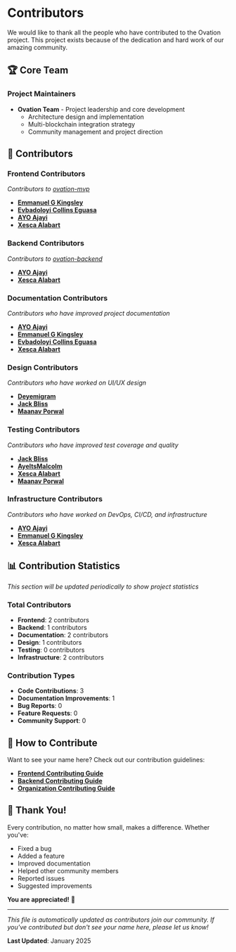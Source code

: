 # Contributors

We would like to thank all the people who have contributed to the Ovation project. This project exists because of the dedication and hard work of our amazing community.

## 🏆 Core Team

### Project Maintainers
- **Ovation Team** - Project leadership and core development
  - Architecture design and implementation
  - Multi-blockchain integration strategy
  - Community management and project direction

## 🌟 Contributors

### Frontend Contributors
*Contributors to [ovation-mvp](https://github.com/ovation-app/ovation-mvp)*

- **[Emmanuel G Kingsley](https://github.com/Greg-Soap)**
- **[Evbadoloyi Collins Eguasa](https://github.com/collinstb01)**
- **[AYO Ajayi](https://github.com/Ayo-mi)**
- **[Xesca Alabart](https://github.com/HelloXesca)**

### Backend Contributors
*Contributors to [ovation-backend](https://github.com/ovation-app/ovation-backend)*

- **[AYO Ajayi](https://github.com/Ayo-mi)**
- **[Xesca Alabart](https://github.com/HelloXesca)**

### Documentation Contributors
*Contributors who have improved project documentation*

- **[AYO Ajayi](https://github.com/Ayo-mi)**
- **[Emmanuel G Kingsley](https://github.com/Greg-Soap)**
- **[Evbadoloyi Collins Eguasa](https://github.com/collinstb01)**
- **[Xesca Alabart](https://github.com/HelloXesca)**

### Design Contributors
*Contributors who have worked on UI/UX design*

- **[Deyemigram](https://github.com/deyemigram)**
- **[Jack Bliss](https://github.com/jack-bliss-controlshield)**
- **[Maanav Porwal](https://github.com/mjporwal4)**

### Testing Contributors
*Contributors who have improved test coverage and quality*

- **[Jack Bliss](https://github.com/jack-bliss-controlshield)**
- **[AyeItsMalcolm](https://github.com/AyeItsMalcolm)**
- **[Xesca Alabart](https://github.com/HelloXesca)**
- **[Maanav Porwal](https://github.com/mjporwal4)**

### Infrastructure Contributors
*Contributors who have worked on DevOps, CI/CD, and infrastructure*

- **[AYO Ajayi](https://github.com/Ayo-mi)**
- **[Emmanuel G Kingsley](https://github.com/Greg-Soap)**
- **[Xesca Alabart](https://github.com/HelloXesca)**

<!-- ## 🎯 How to Add Contributors

When someone contributes to the project, please add them to the appropriate section above with:

1. **Name** (or GitHub username if they prefer)
2. **GitHub profile link** (optional)
3. **Brief description** of their contribution
4. **Date** of their first contribution (optional)

### Example Entry Format:
```markdown
- **[John Doe](https://github.com/johndoe)** - Added Solana wallet integration
- **@janesmith** - Improved API documentation and added examples
- **Mike Wilson** - Fixed critical bug in NFT portfolio tracking
``` -->

<!-- ## 🏅 Recognition Levels

### 🌟 Star Contributors
Contributors who have made significant contributions across multiple areas or have been consistently active.

### 🚀 Rising Contributors
New contributors who have made valuable contributions and show great potential.

### 💎 Core Contributors
Long-term contributors who have been instrumental in the project's development.

### 🎨 Specialized Contributors
Contributors who have excelled in specific areas like design, documentation, or testing. -->

## 📊 Contribution Statistics

*This section will be updated periodically to show project statistics*

### Total Contributors
- **Frontend**: 2 contributors
- **Backend**: 1 contributors
- **Documentation**: 2 contributors
- **Design**: 1 contributors
- **Testing**: 0 contributors
- **Infrastructure**: 2 contributors

### Contribution Types
- **Code Contributions**: 3
- **Documentation Improvements**: 1
- **Bug Reports**: 0
- **Feature Requests**: 0
- **Community Support**: 0

## 🤝 How to Contribute

Want to see your name here? Check out our contribution guidelines:

- **[Frontend Contributing Guide](https://github.com/ovation-app/ovation-mvp/blob/main/CONTRIBUTING.md)**
- **[Backend Contributing Guide](https://github.com/ovation-app/ovation-backend/blob/main/CONTRIBUTING.md)**
- **[Organization Contributing Guide](CONTRIBUTING.md)**

## 🎉 Thank You!

Every contribution, no matter how small, makes a difference. Whether you've:
- Fixed a bug
- Added a feature
- Improved documentation
- Helped other community members
- Reported issues
- Suggested improvements

**You are appreciated!** 🙏

---

*This file is automatically updated as contributors join our community. If you've contributed but don't see your name here, please let us know!*

**Last Updated**: January 2025
